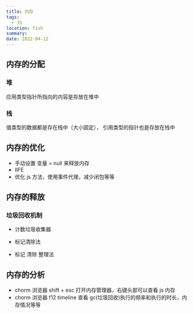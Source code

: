 ```yaml
---
title: 内存
tags:
  - JS
location: fish
summary:
date: 2022-04-12
---
```


## 内存的分配

### 堆

应用类型指针所指向的内容是存放在堆中

### 栈

值类型的数据都是存在栈中（大小固定）， 引用类型的指针也是存放在栈中

## 内存的优化

- 手动设置 变量 = null 来释放内存
- IIFE
- 优化 js 方法，使用事件代理，减少闭包等等

## 内存的释放

### 垃圾回收机制

- 计数垃圾收集器

- 标记清除法

- 标记 清除 整理法

## 内存的分析

- chorm 浏览器 shift + esc 打开内存管理器，右键头部可以查看 js 内存
- chorm 浏览器 f12 timeline 查看 gc(垃圾回收)执行的频率和执行的时长，内存情况等等
